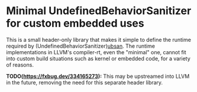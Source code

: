 # Minimal UndefinedBehaviorSanitizer for custom embedded uses

This is a small header-only library that makes it simple to define the runtime
required by (UndefinedBehaviorSanitizer)[ubsan].  The runtime implementations
in LLVM's compiler-rt, even the "minimal" one, cannot fit into custom build
situations such as kernel or embedded code, for a variety of reasons.

**TODO(https://fxbug.dev/334165273):**
This may be upstreamed into LLVM in the future, removing the need
for this separate header library.

[ubsan]: https://clang.llvm.org/docs/UndefinedBehaviorSanitizer.html
